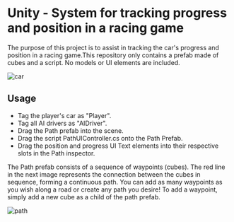 #  Unity - System for tracking progress and position in a racing game

The purpose of this project is to assist in tracking the car's progress and position in a racing game.This repository only contains a prefab made of cubes and a script. No models or UI elements are included.

![car](https://github.com/andre-mana/RaceProgressPositionUI-unity/assets/172200018/e2f0cf43-7081-4086-b541-7f7491b43aab)

## Usage 

- Tag the player's car as "Player".
- Tag all AI drivers as "AIDriver".
- Drag the Path prefab into the scene.
- Drag the script PathUIController.cs onto the Path Prefab.
- Drag the position and progress UI Text elements into their respective slots in the Path inspector.

The Path prefab consists of a sequence of waypoints (cubes). The red line in the next image represents the connection between the cubes in sequence, forming a continuous path.
You can add as many waypoints as you wish along a road or create any path you desire! To add a waypoint, simply add a new cube as a child of the path prefab. 

![path](https://github.com/andre-mana/RaceProgressPositionUI-unity/assets/172200018/9cf4b363-805c-4ce7-b01a-482b574a0bb2)
